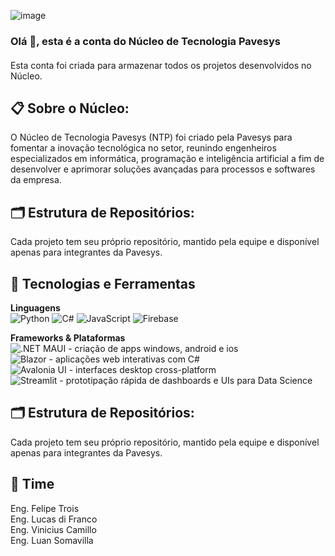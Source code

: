 ![image](https://github.com/user-attachments/assets/21b2f33f-d57b-46f4-a89c-bb718bda0e37)

### Olá 👋, esta é a conta do Núcleo de Tecnologia Pavesys
#### 

Esta conta foi criada para armazenar todos os projetos desenvolvidos no Núcleo.


## 📋 Sobre o Núcleo:
O Núcleo de Tecnologia Pavesys (NTP) foi criado pela Pavesys para fomentar a inovação tecnológica no setor, reunindo engenheiros especializados em informática, programação e inteligência artificial a fim de desenvolver e aprimorar soluções avançadas para processos e softwares da empresa.

## 🗂 Estrutura de Repositórios:
Cada projeto tem seu próprio repositório, mantido pela equipe e disponível apenas para integrantes da Pavesys.

## 🚀 Tecnologias e Ferramentas

**Linguagens**  
![Python](https://img.shields.io/badge/Python-3.10-blue?logo=python&style=flat-square)
![C#](https://img.shields.io/badge/C%23-9.0-blue?logo=c-sharp&style=flat-square)
![JavaScript](https://img.shields.io/badge/JavaScript-ES6-yellow?logo=javascript&style=flat-square)
![Firebase](https://img.shields.io/badge/Firebase-FFCA28?logo=firebase&style=flat-square)

**Frameworks & Plataformas**  
![.NET MAUI](https://img.shields.io/badge/.NET_MAUI-6.0-blue?logo=dot-net&style=flat-square)  - criação de apps windows, android e ios  
![Blazor](https://img.shields.io/badge/Blazor-512BD4?logo=dot-net&style=flat-square)  - aplicações web interativas com C#   
![Avalonia UI](https://img.shields.io/badge/Avalonia_UI-1A1A1A?logo=avalonia&style=flat-square)  - interfaces desktop cross-platform    
![Streamlit](https://img.shields.io/badge/Streamlit-FF4B4B?logo=streamlit&style=flat-square)  - prototipação rápida de dashboards e UIs para Data Science   

## 🗂 Estrutura de Repositórios:
Cada projeto tem seu próprio repositório, mantido pela equipe e disponível apenas para integrantes da Pavesys.

## 👥 Time
Eng. Felipe Trois  
Eng. Lucas di Franco  
Eng. Vinicius Camillo  
Eng. Luan Somavilla  


